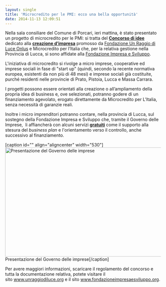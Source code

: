 ```yaml
---
layout: single
title: 'Microcredito per le PMI: ecco una bella opportunità'
date: 2014-11-13 12:09:51
---
```

Nella sala consiliare del Comune di Porcari, ieri mattina, è stato presentato un progetto di microcredito per le PMI: si tratta del <span style="text-decoration: underline;"><strong>Concorso di idee</strong> </span>dedicato alla <span style="text-decoration: underline;"><strong>creazione d’impresa</strong></span> promosso da <a href="http://www.unraggiodiluce.org">Fondazione Un Raggio di Luce Onlus</a> e Microcredito per l’Italia che, per la relativa gestione nella Provincia di Lucca, si sono affidate alla <a title="Fondazione Impresa e Sviluppo" href="http://www.fondazioneimpresaesviluppo.org" target="_blank">Fondazione Impresa e Sviluppo</a>.

L'iniziativa di microcredito si rivolge a micro imprese, cooperative ed imprese sociali in fase di "start up" (quindi, secondo la recente normativa europea, esistenti da non più di 48 mesi) e imprese sociali già costituite, purché residenti nelle provincie di Prato, Pistoia, Lucca e Massa Carrara.

I progetti possono essere orientati alla creazione o all’ampliamento della propria idea di business e, ove selezionati, potranno godere di un finanziamento agevolato, erogato direttamente da Microcredito per L'Italia, senza necessità di garanzie reali.

Inoltre i micro imprenditori potranno contare, nella provincia di Lucca, sul sostegno della Fondazione Impresa e Sviluppo che, tramite il Governo delle Imprese,  li affiancherà con alcuni servizi <span style="text-decoration: underline;"><strong>gratuiti</strong></span> come il supporto alla stesura del <em>business plan</em> e l'orientamento verso il controllo, anche successivo al finanziamento.

[caption id="" align="aligncenter" width="530"]<img class="" src="https://dl.dropboxusercontent.com/u/312263/%7EImages/Immagine%20008.jpg" alt="Presentazione del Governo delle imprese" width="530" height="353" /> Presentazione del Governo delle imprese[/caption]

Per avere maggiori informazioni, scaricare il regolamento del concorso e tutta la documentazione relativa, potete visitare il sito <a href="http://www.unraggiodiluce.org/">www.unraggiodiluce.org</a> e il sito <a href="http://www.fondazioneimpresaesviluppo.org" target="_blank">www.fondazioneimpresaesviluppo.org</a>.